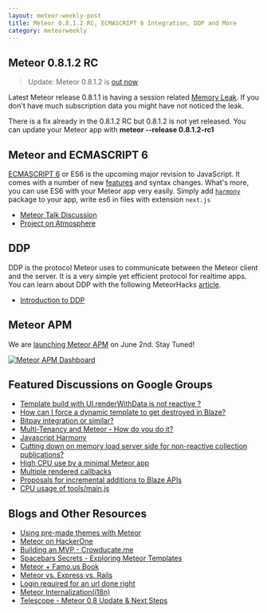 ```yaml
---
layout: meteor-weekly-post
title: Meteor 0.8.1.2 RC, ECMASCRIPT 6 Integration, DDP and More
category: meteorweekly
---
```


## Meteor 0.8.1.2 RC

> Update: Meteor 0.8.1.2 is [out now](https://groups.google.com/forum/#!topic/meteor-talk/zbZlt4FRCC0)

Latest Meteor release 0.8.1.1 is having a session related [Memory Leak](https://groups.google.com/forum/#!topic/meteor-talk/krGbkNnfQMg). If you don't have much subscription data you might have not noticed the leak.

There is a fix already in the 0.8.1.2 RC but 0.8.1.2 is not yet released. You can update your Meteor app with **meteor --release 0.8.1.2-rc1**

## Meteor and ECMASCRIPT 6

[ECMASCRIPT 6](https://github.com/lukehoban/es6features) or ES6 is the upcoming major revision to JavaScript. It comes with a number of new [features](https://github.com/lukehoban/es6features) and syntax changes. What's more, you can use ES6 with your Meteor app very easily. Simply add 
[`harmony`](https://atmospherejs.com/package/harmony) package to your app, write es6 in files with extension `next.js` 

* [Meteor Talk Discussion](https://groups.google.com/forum/#!topic/meteor-talk/IckhkJomHFw)
* [Project on Atmosphere](https://atmospherejs.com/package/harmony)

## DDP

DDP is the protocol Meteor uses to communicate between the Meteor client and the server. It is a very simple yet efficient protocol for realtime apps. You can learn about DDP with the following MeteorHacks [article](http://meteorhacks.com/introduction-to-ddp.html).

* [Introduction to DDP](http://meteorhacks.com/introduction-to-ddp.html)

## Meteor APM

We are [launching Meteor APM](http://meteorhacks.com/june-2nd-we-are-launching-meteor-apm.html) on June 2nd. Stay Tuned!

[![Meteor APM Dashboard](http://i.imgur.com/nACulWG.png)](http://meteorhacks.com/june-2nd-we-are-launching-meteor-apm.html)


## Featured Discussions on Google Groups

* [Template build with UI.renderWithData is not reactive ?](https://groups.google.com/forum/#!topic/meteor-talk/TTx8zU54it0)
* [How can I force a dynamic template to get destroyed in Blaze?](https://groups.google.com/forum/#!topic/meteor-talk/TMf4RLfQK_w)
* [Bitpay integration or similar?](https://groups.google.com/forum/#!topic/meteor-talk/f6jVHWwiV6M)
* [Multi-Tenancy and Meteor - How do you do it?](https://groups.google.com/forum/#!topic/meteor-talk/_tf0jH_JnGY)
* [Javascript Harmony](https://groups.google.com/forum/#!topic/meteor-talk/IckhkJomHFw)
* [Cutting down on memory load server side for non-reactive collection publications?](https://groups.google.com/forum/#!topic/meteor-talk/B_Yi81vRiPA)
* [High CPU use by a minimal Meteor app](https://groups.google.com/forum/#!topic/meteor-talk/9eo3uSyabn8)
* [Multiple rendered callbacks](https://groups.google.com/forum/#!topic/meteor-talk/YjpK0fbEY9o)
* [Proposals for incremental additions to Blaze APIs](https://groups.google.com/forum/#!topic/meteor-core/jdQM5cc-7lw)
* [CPU usage of tools/main.js](https://groups.google.com/forum/#!topic/meteor-core/z4by8audkVw)

## Blogs and Other Resources

* [Using pre-made themes with Meteor](http://yauh.de/articles/385/using-pre-made-themes-with-meteor)
* [Meteor on HackerOne](https://hackerone.com/meteor)
* [Building an MVP - Crowducate.me](http://www.manuel-schoebel.com/blog/building-an-mvp---crowducateme)
* [Spacebars Secrets - Exploring Meteor Templates](https://www.discovermeteor.com/blog/spacebars-secrets-exploring-meteor-new-templating-engine/)
* [Meteor + Famo.us Book](http://schonne.com/famo.us-meteor/)
* [Meteor vs. Express vs. Rails](http://www.reddit.com/r/Meteor/comments/24sba6/meteor_vs_express_vs_rails/)
* [Login required for an url done right](http://www.manuel-schoebel.com/blog/login-required-for-an-url-done-right)
* [Meteor Internalization(i18n)](http://journal.gentlenode.com/meteor-9-internationalization-i18n/)
* [Telescope - Meteor 0.8 Update & Next Steps](http://telesc.pe/blog/meteor-0-8-update-next-steps/)